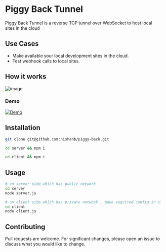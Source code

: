 # Piggy Back Tunnel

Piggy Back Tunnel is a reverse TCP tunnel over WebSocket to host local sites in the cloud

## Use Cases
- Make available your local development sites in the cloud.
- Test webhook calls to local sites.

## How it works 
![image](https://user-images.githubusercontent.com/21797317/195246981-b8550e05-bf4c-4d39-a424-42160bd4c2d9.png)

### Demo 

[![Demo](https://img.youtube.com/vi/NZwy95G6xFM/0.jpg)](https://www.youtube.com/watch?v=NZwy95G6xFM)


## Installation
```sh
git clone git@github.com:nishanb/piggy-back.git

cd server && npm i

cd client && npm i
```

## Usage
```sh
# on server side which has public network 
cd server 
node server.js

# on client side which has private network , make required config in client.js before running 
cd client 
node client.js
```

## Contributing
Pull requests are welcome. For significant changes, please open an issue to discuss what you would like to change.
